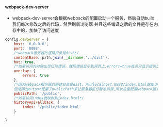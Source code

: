 #### webpack-dev-server

+ webpack-dev-server会根据webpack的配置启动一个服务，然后自动build我们每次修改之后的代码，然后刷新浏览器
并且这些编译之后的文件是存在内存中的，加快了访问速度

```javascript
config.devServer = {
    host: '0.0.0.0',
    port: '8888',
    /*webpack服务器的搭建目录是dist*/
    contentBase: path.join(__dirname,'../dist'),
    hot: true,
    /*如果访问的时候出现任何错误，就把错误显示到网页上,errors=true表示只显示错误信息不显示警告等信息*/
    overlay: {
        errors: true
    },
    /*因为webpack服务器的搭建目录是dist，所以localhost:8888/index.html就能访问到文件了，
    但是因为output配置了publicPath来让服务器区分静态资源,所以这里配置webpack服务器访问资源的前缀是publick*/
    publicPath: '/public',
    /*如果访问index就映射到index.html*/
    historyApiFallback: {
        index: '/public/index.html'
    }

}
```
